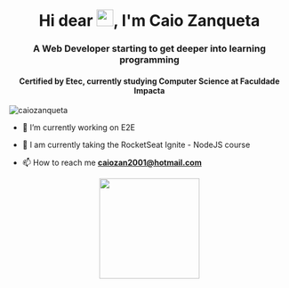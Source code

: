 <h1 align="center">Hi dear <img src="https://raw.githubusercontent.com/kaueMarques/kaueMarques/master/hi.gif" width="30px">, I'm Caio Zanqueta</h1>
<h3 align="center">A Web Developer starting to get deeper into learning programming</h3>
<h4 align="center">Certified by Etec, currently studying Computer Science at Faculdade Impacta</h4>
<p align="left"> <img src="https://komarev.com/ghpvc/?username=caiozanqueta" alt="caiozanqueta" /> </p>

- 🔭 I’m currently working on E2E

- 🌱 I am currently taking the RocketSeat Ignite - NodeJS course

- 📫 How to reach me **caiozan2001@hotmail.com**


<div align="center">
  <a href="https://github.com/CaioZanqueta">
  <img height="180em" src="https://github-readme-stats.vercel.app/api?username=CaioZanqueta&show_icons=true&theme=codeSTACKr&title_color=B00F0F&border_color=B00F0F&include_all_commits=true&count_private=true&icon_color=DC1C1C"/>
  <!---img height="180em" src="https://github-readme-stats.vercel.app/api/top-langs/?username=CaioZanqueta&layout=compact&langs_count=7&theme=buefy&title_color=B00F0F&border_color=B00F0F"/--->
</div>
